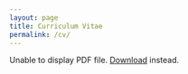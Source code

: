 ```yaml
---
layout: page
title: Curriculum Vitae
permalink: /cv/
---
```


<object data="https://economics.mit.edu/sites/default/files/2022-08/Daron%20Acemoglu%20CV.pdf" type="application/pdf" width="100%" height="1000px">
    <p>Unable to display PDF file. <a href="https://economics.mit.edu/sites/default/files/2022-08/Daron%20Acemoglu%20CV.pdf">Download</a> instead.</p>
</object>
